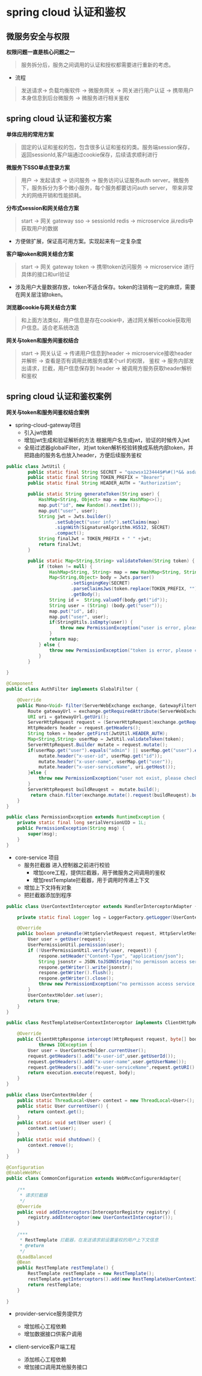 # spring cloud 认证和鉴权

## 微服务安全与权限
**权限问题一直是核心问题之一**
> 服务拆分后，服务之间调用的认证和授权都需要进行重新的考虑。

* 流程
> 发送请求-> 负载均衡软件 -> 微服务网关 -> 网关进行用户认证 -> 携带用户本身信息到后台微服务 -> 微服务进行相关鉴权

## spring cloud 认证和鉴权方案
**单体应用的常用方案**
> 固定的认证和鉴权的包，包含很多认证和鉴权的类。服务端session保存，返回sessionId,客户端通过cookie保存，后续请求顺利进行

**微服务下SSO单点登录方案**
> 用户 -> 发起请求 -> 访问服务 -> 服务访问认证服务auth server。微服务下，服务拆分为多个微小服务，每个服务都要访问auth server，
> 带来非常大的网络开销和性能损耗。

**分布式session和网关结合方案**
> start -> 网关 gateway sso -> sessionId redis -> microservice 从redis中获取用户的数据
* 方便做扩展，保证高可用方案。实现起来有一定复杂度

**客户端token和网关结合方案** 
> start -> 网关 gateway token -> 携带token访问服务 -> microservice 进行具体的接口和url验证
* 涉及用户大量数据存放，token不适合保存。token的注销有一定的麻烦，需要在网关层注销token。

**浏览器cookie与网关结合方案**
> 和上面方法类似，用户信息是存在cookie中，通过网关解析cookie获取用户信息。适合老系统改造

**网关与token和服务间鉴权结合**
> start -> 网关认证 -> 传递用户信息到header -> microservice接收header并解析 -> 查看是否有调用此微服务或某个url
> 的权限， 鉴权 -> 服务内部发出请求，拦截，用户信息保存到 header -> 被调用方服务获取header解析和鉴权

## spring cloud 认证和鉴权案例
**网关与token和服务间鉴权结合案例**
* spring-cloud-gateway项目
  * 引入jwt依赖
  * 增加jwt生成和验证解析的方法 根据用户名生成jwt，验证的时候传入jwt
  * 全局过滤器globalFilter，对jwt token解析校验转换成系统内部token，并把路由的服务名也放入header，方便后续服务鉴权
```java
public class JwtUtil {
	    public static final String SECRET = "qazwsx123444$#%#()*&& asdaswwi1235 ?;!@#kmmmpom in***xx**&";
	    public static final String TOKEN_PREFIX = "Bearer";
	    public static final String HEADER_AUTH = "Authorization";

	    public static String generateToken(String user) {
	        HashMap<String, Object> map = new HashMap<>();
	        map.put("id", new Random().nextInt());
	        map.put("user", user);
	        String jwt = Jwts.builder()
    			  .setSubject("user info").setClaims(map)
    			  .signWith(SignatureAlgorithm.HS512, SECRET)
    			  .compact();
	        String finalJwt = TOKEN_PREFIX + " " +jwt;
	        return finalJwt;
	    }

	    public static Map<String,String> validateToken(String token) {
	        if (token != null) {
	        	HashMap<String, String> map = new HashMap<String, String>();
	            Map<String,Object> body = Jwts.parser()
	                    .setSigningKey(SECRET)
	                    .parseClaimsJws(token.replace(TOKEN_PREFIX, ""))
	                    .getBody();
	            String id =  String.valueOf(body.get("id"));
	            String user = (String) (body.get("user"));
	            map.put("id", id);
	            map.put("user", user);
	            if(StringUtils.isEmpty(user)) {
					throw new PermissionException("user is error, please check");
	            }
	            return map;
	        } else {
	        	throw new PermissionException("token is error, please check");
	        }
	    }
	    
}

```
```java
@Component
public class AuthFilter implements GlobalFilter {

    @Override
    public Mono<Void> filter(ServerWebExchange exchange, GatewayFilterChain chain) {
    	Route gatewayUrl = exchange.getRequiredAttribute(ServerWebExchangeUtils.GATEWAY_ROUTE_ATTR);
    	URI uri = gatewayUrl.getUri();
    	ServerHttpRequest request = (ServerHttpRequest)exchange.getRequest();
    	HttpHeaders header = request.getHeaders();
    	String token = header.getFirst(JwtUtil.HEADER_AUTH);
    	Map<String,String> userMap = JwtUtil.validateToken(token);
    	ServerHttpRequest.Builder mutate = request.mutate();
    	if(userMap.get("user").equals("admin") || userMap.get("user").equals("spring") || userMap.get("user").equals("cloud")) {
    		mutate.header("x-user-id", userMap.get("id"));
        	mutate.header("x-user-name", userMap.get("user"));
        	mutate.header("x-user-serviceName", uri.getHost());
    	}else {
    		throw new PermissionException("user not exist, please check");
    	}
    	ServerHttpRequest buildReuqest =  mutate.build();
         return chain.filter(exchange.mutate().request(buildReuqest).build());
    }
}
```
```java
public class PermissionException extends RuntimeException {
	private static final long serialVersionUID = 1L;
	public PermissionException(String msg) {
        super(msg);
    }
}
```
* core-service 项目
  * 服务拦截器 进入控制器之前进行校验
    * 增加core工程，提供拦截器，用于微服务之间调用的鉴权
    * 增加restTemplate拦截器，用于调用时传递上下文
  * 增加上下文持有对象
  * 把拦截器添加到程序
```java
public class UserContextInterceptor extends HandlerInterceptorAdapter {

    private static final Logger log = LoggerFactory.getLogger(UserContextInterceptor.class);

    @Override
    public boolean preHandle(HttpServletRequest request, HttpServletResponse respone, Object arg2) throws Exception {
        User user = getUser(request);
        UserPermissionUtil.permission(user);
        if (!UserPermissionUtil.verify(user, request)) {
            respone.setHeader("Content-Type", "application/json");
            String jsonstr = JSON.toJSONString("no permisson access service, please check");
            respone.getWriter().write(jsonstr);
            respone.getWriter().flush();
            respone.getWriter().close();
            throw new PermissionException("no permisson access service, please check");
        }
        UserContextHolder.set(user);
        return true;
    }
}
```
```java
public class RestTemplateUserContextInterceptor implements ClientHttpRequestInterceptor {

	@Override
	public ClientHttpResponse intercept(HttpRequest request, byte[] body, ClientHttpRequestExecution execution)
			throws IOException {
		User user = UserContextHolder.currentUser();
		request.getHeaders().add("x-user-id",user.getUserId());
		request.getHeaders().add("x-user-name",user.getUserName());
		request.getHeaders().add("x-user-serviceName",request.getURI().getHost());
		return execution.execute(request, body);
	}
}
```
```java
public class UserContextHolder {
	public static ThreadLocal<User> context = new ThreadLocal<User>();
	public static User currentUser() {
		return context.get();
	}
	public static void set(User user) {
		context.set(user);
	}
	public static void shutdown() {
		context.remove();
	}
}
```
```java
@Configuration
@EnableWebMvc
public class CommonConfiguration extends WebMvcConfigurerAdapter{
	
	/**
	 * 请求拦截器
	 */
	@Override
    public void addInterceptors(InterceptorRegistry registry) {
		registry.addInterceptor(new UserContextInterceptor());	
    }
	
	/***
	 * RestTemplate 拦截器，在发送请求前设置鉴权的用户上下文信息
	 * @return
	 */
	@LoadBalanced
    @Bean
    public RestTemplate restTemplate() {
        RestTemplate restTemplate = new RestTemplate();
        restTemplate.getInterceptors().add(new RestTemplateUserContextInterceptor());
        return restTemplate;
    }
   
}
```
* provider-service服务提供方
  * 增加核心工程依赖 
  * 增加数据接口供客户调用
    
* client-service客户端工程
  * 添加核心工程依赖 
  * 增加接口调用其他服务接口
